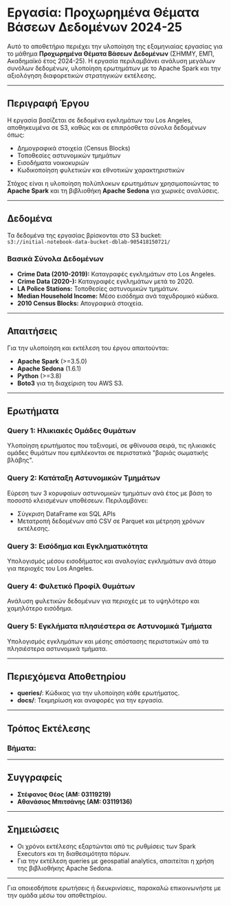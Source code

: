 # Εργασία: Προχωρημένα Θέματα Βάσεων Δεδομένων 2024-25

Αυτό το αποθετήριο περιέχει την υλοποίηση της εξαμηνιαίας εργασίας για το μάθημα **Προχωρημένα Θέματα Βάσεων Δεδομένων** (ΣΗΜΜΥ, ΕΜΠ, Ακαδημαϊκό έτος 2024-25). Η εργασία περιλαμβάνει ανάλυση μεγάλων συνόλων δεδομένων, υλοποίηση ερωτημάτων με το Apache Spark και την αξιολόγηση διαφορετικών στρατηγικών εκτέλεσης.

---

## **Περιγραφή Έργου**

Η εργασία βασίζεται σε δεδομένα εγκλημάτων του Los Angeles, αποθηκευμένα σε S3, καθώς και σε επιπρόσθετα σύνολα δεδομένων όπως:
- Δημογραφικά στοιχεία (Census Blocks)
- Τοποθεσίες αστυνομικών τμημάτων
- Εισοδήματα νοικοκυριών
- Κωδικοποίηση φυλετικών και εθνοτικών χαρακτηριστικών

Στόχος είναι η υλοποίηση πολύπλοκων ερωτημάτων χρησιμοποιώντας το **Apache Spark** και τη βιβλιοθήκη **Apache Sedona** για χωρικές αναλύσεις.

---

## **Δεδομένα**

Τα δεδομένα της εργασίας βρίσκονται στο S3 bucket:  
`s3://initial-notebook-data-bucket-dblab-905418150721/`

### **Βασικά Σύνολα Δεδομένων**
- **Crime Data (2010-2019):** Καταγραφές εγκλημάτων στο Los Angeles.
- **Crime Data (2020-):** Καταγραφές εγκλημάτων μετά το 2020.
- **LA Police Stations:** Τοποθεσίες αστυνομικών τμημάτων.
- **Median Household Income:** Μέσο εισόδημα ανά ταχυδρομικό κώδικα.
- **2010 Census Blocks:** Απογραφικά στοιχεία.

---

## **Απαιτήσεις**

Για την υλοποίηση και εκτέλεση του έργου απαιτούνται:
- **Apache Spark** (>=3.5.0)
- **Apache Sedona** (1.6.1)
- **Python** (>=3.8)
- **Boto3** για τη διαχείριση του AWS S3.

---

## **Ερωτήματα**

### Query 1: Ηλικιακές Ομάδες Θυμάτων
Υλοποίηση ερωτήματος που ταξινομεί, σε φθίνουσα σειρά, τις ηλικιακές ομάδες θυμάτων που εμπλέκονται σε περιστατικά "βαριάς σωματικής βλάβης".

### Query 2: Κατάταξη Αστυνομικών Τμημάτων
Εύρεση των 3 κορυφαίων αστυνομικών τμημάτων ανά έτος με βάση το ποσοστό κλεισμένων υποθέσεων. Περιλαμβάνει:
- Σύγκριση DataFrame και SQL APIs
- Μετατροπή δεδομένων από CSV σε Parquet και μέτρηση χρόνων εκτέλεσης.

### Query 3: Εισόδημα και Εγκληματικότητα
Υπολογισμός μέσου εισοδήματος και αναλογίας εγκλημάτων ανά άτομο για περιοχές του Los Angeles.

### Query 4: Φυλετικό Προφίλ Θυμάτων
Ανάλυση φυλετικών δεδομένων για περιοχές με το υψηλότερο και χαμηλότερο εισόδημα.

### Query 5: Εγκλήματα πλησιέστερα σε Αστυνομικά Τμήματα
Υπολογισμός εγκλημάτων και μέσης απόστασης περιστατικών από τα πλησιέστερα αστυνομικά τμήματα.

---

## **Περιεχόμενα Αποθετηρίου**

- **queries/**: Κώδικας για την υλοποίηση κάθε ερωτήματος.
- **docs/**: Τεκμηρίωση και αναφορές για την εργασία.

---

## **Τρόπος Εκτέλεσης**

### Βήματα:

 ---

## **Συγγραφείς**

- **Στέφανος Θέος (ΑΜ: 03119219)**
- **Αθανάσιος Μπιτσάνης (ΑΜ: 03119136)**


---

## **Σημειώσεις**

- Οι χρόνοι εκτέλεσης εξαρτώνται από τις ρυθμίσεις των Spark Executors και τη διαθεσιμότητα πόρων.
- Για την εκτέλεση queries με geospatial analytics, απαιτείται η χρήση της βιβλιοθήκης Apache Sedona.

---

Για οποιεσδήποτε ερωτήσεις ή διευκρινίσεις, παρακαλώ επικοινωνήστε με την ομάδα μέσω του αποθετηρίου.

